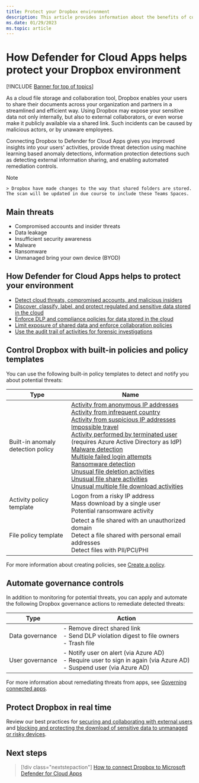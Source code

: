 ```yaml
---
title: Protect your Dropbox environment
description: This article provides information about the benefits of connecting your Dropbox app to Defender for Cloud Apps using the API connector for visibility and control over use.app-security
ms.date: 01/29/2023
ms.topic: article
---
```


# How Defender for Cloud Apps helps protect your Dropbox environment

[!INCLUDE [Banner for top of topics](includes/banner.md)]

As a cloud file storage and collaboration tool, Dropbox enables your users to share their documents across your organization and partners in a streamlined and efficient way. Using Dropbox may expose your sensitive data not only internally, but also to external collaborators, or even worse make it publicly available via a shared link. Such incidents can be caused by malicious actors, or by unaware employees.

Connecting Dropbox to Defender for Cloud Apps gives you improved insights into your users' activities, provide threat detection using machine learning based anomaly detections, information protection detections such as detecting external information sharing, and enabling automated remediation controls.

> [!NOTE]
    > Dropbox have made changes to the way that shared folders are stored. The scan will be updated in due course to include these Teams Spaces.

## Main threats

- Compromised accounts and insider threats
- Data leakage
- Insufficient security awareness
- Malware
- Ransomware
- Unmanaged bring your own device (BYOD)

## How Defender for Cloud Apps helps to protect your environment

- [Detect cloud threats, compromised accounts, and malicious insiders](best-practices.md#detect-cloud-threats-compromised-accounts-malicious-insiders-and-ransomware)
- [Discover, classify, label, and protect regulated and sensitive data stored in the cloud](best-practices.md#discover-classify-label-and-protect-regulated-and-sensitive-data-stored-in-the-cloud)
- [Enforce DLP and compliance policies for data stored in the cloud](best-practices.md#enforce-dlp-and-compliance-policies-for-data-stored-in-the-cloud)
- [Limit exposure of shared data and enforce collaboration policies](best-practices.md#limit-exposure-of-shared-data-and-enforce-collaboration-policies)
- [Use the audit trail of activities for forensic investigations](best-practices.md#use-the-audit-trail-of-activities-for-forensic-investigations)

## Control Dropbox with built-in policies and policy templates

You can use the following built-in policy templates to detect and notify you about potential threats:

| Type | Name |
| ---- | ---- |
| Built-in anomaly detection policy | [Activity from anonymous IP addresses](anomaly-detection-policy.md#activity-from-anonymous-ip-addresses)<br />[Activity from infrequent country](anomaly-detection-policy.md#activity-from-infrequent-country)<br />[Activity from suspicious IP addresses](anomaly-detection-policy.md#activity-from-suspicious-ip-addresses)<br />[Impossible travel](anomaly-detection-policy.md#impossible-travel)<br />[Activity performed by terminated user](anomaly-detection-policy.md#activity-performed-by-terminated-user) (requires Azure Active Directory as IdP)<br />[Malware detection](anomaly-detection-policy.md#malware-detection)<br />[Multiple failed login attempts](anomaly-detection-policy.md#multiple-failed-login-attempts)<br />[Ransomware detection](anomaly-detection-policy.md#ransomware-activity)<br />[Unusual file deletion activities](anomaly-detection-policy.md#unusual-activities-by-user)<br />[Unusual file share activities](anomaly-detection-policy.md#unusual-activities-by-user)<br />[Unusual multiple file download activities](anomaly-detection-policy.md#unusual-activities-by-user) |
| Activity policy template | Logon from a risky IP address<br />Mass download by a single user<br />Potential ransomware activity |
| File policy template | Detect a file shared with an unauthorized domain<br />Detect a file shared with personal email addresses<br />Detect files with PII/PCI/PHI |

For more information about creating policies, see [Create a policy](control-cloud-apps-with-policies.md#create-a-policy).

## Automate governance controls

In addition to monitoring for potential threats, you can apply and automate the following Dropbox governance actions to remediate detected threats:

| Type | Action |
| ---- | ---- |
| Data governance | - Remove direct shared link<br />- Send DLP violation digest to file owners<br />- Trash file |
| User governance | - Notify user on alert (via Azure AD)<br /> - Require user to sign in again (via Azure AD)<br /> - Suspend user (via Azure AD) |

For more information about remediating threats from apps, see [Governing connected apps](governance-actions.md).

## Protect Dropbox in real time

Review our best practices for [securing and collaborating with external users](best-practices.md#secure-collaboration-with-external-users-by-enforcing-real-time-session-controls) and [blocking and protecting the download of sensitive data to unmanaged or risky devices](best-practices.md#block-and-protect-download-of-sensitive-data-to-unmanaged-or-risky-devices).

## Next steps

> [!div class="nextstepaction"]
> [How to connect Dropbox to Microsoft Defender for Cloud Apps](./connect-dropbox.md)
